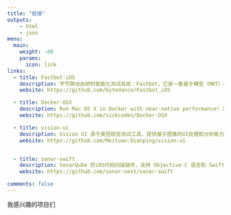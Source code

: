 ```yaml
---
title: "链接"
outputs:
    - html
    - json
menu:
  main:
    weight: -60
    params: 
      icon: link
links:
  - title: Fastbot-iOS
    description: 字节跳动自研的智能化测试系统：Fastbot，它是一套基于模型（MBT）的智能化 GUI 测试服务。
    website: https://github.com/bytedance/Fastbot_iOS

  - title: Docker-OSX
    description: Run Mac OS X in Docker with near-native performance! X11 Forwarding! iMessage security research! iPhone USB working!
    website: https://github.com/sickcodes/Docker-OSX

  - title: vision-ui
    description: Vision UI 源于美团视觉测试工具，提供基于图像的UI处理和分析能力
    website: https://github.com/Meituan-Dianping/vision-ui


  - title: sonar-swift
    description: SonarQube 的iOS代码扫描插件，支持 Objective-C 语言和 Swift 语言，支持导入 SwiftLint、Infer、OCLint、Lizard、Fauxpas 工具的扫描分析结果。
    website: https://github.com/sonar-next/sonar-swift

comments: false
---
```


我感兴趣的项目们

